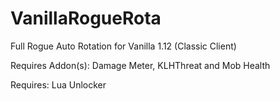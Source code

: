 # VanillaRogueRota

Full Rogue Auto Rotation for Vanilla 1.12 (Classic Client)

Requires Addon(s): Damage Meter, KLHThreat and Mob Health

Requires: Lua Unlocker

